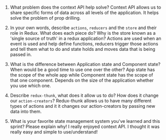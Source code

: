 1. What problem does the context API help solve?
Context API allows us to share specific forms of data across all levels of the application. It helps solve the problem of prop drilling.

1. In your own words, describe `actions`, `reducers` and the `store` and their role in Redux. What does each piece do? Why is the store known as a 'single source of truth' in a redux application?
Actions are used when an event is used and help define functions, reducers trigger those actions and tell them what to do and state holds and moves data that is being passed in.

1. What is the difference between Application state and Component state? When would be a good time to use one over the other?
App state has the scope of the whole app while Component state has the scope of that one component. Depends on the size of the application whether you use which one.

1. Describe `redux-thunk`, what does it allow us to do? How does it change our `action-creators`?
Redux-thunk allows us to have many different types of actions and it it changes our action-creators by passing new data into them.

1. What is your favorite state management system you've learned and this sprint? Please explain why!
I really enjoyed context API. I thought it was really easy and simple to use/understand!

